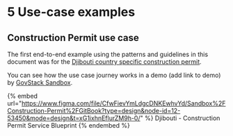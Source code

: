 # 5 Use-case examples

## Construction Permit use case

The first end-to-end example using the patterns and guidelines in this document was for the [Djibouti country specific construction permit](https://app.gitbook.com/s/YBWWhoGh84WojmbGedbH/access-demos/construction-permit-use-case).

You can see how the use case journey works in a demo (add link to demo) by [GovStack Sandbox](https://app.gitbook.com/o/pxmRWOPoaU8fUAbbcrus/s/YBWWhoGh84WojmbGedbH/).

{% embed url="https://www.figma.com/file/CfwFievYmLdgcDNKEwhvYd/Sandbox%2FConstruction-Permit%2FGitBook?type=design&node-id=12-53450&mode=design&t=xG1ixhnEflurZM9h-0/" %}
Djibouti - Construction Permit Service Blueprint
{% endembed %}
